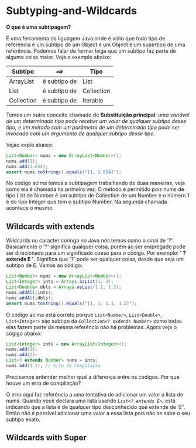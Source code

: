 # Subtyping-and-Wildcards

**O que é uma subtipagem?**

É uma ferramenta da liguagem Java onde é visto que todo tipo de referência é um subtipo de um Object e um Object é um supertipo de uma referência. Podemos falar de formar leiga que um subtipo faz parte de alguma coisa maior. Veja o exemplo abaixo:

| Subtipo    | ==>          | Tipo       |
| ---------- | ------------ | ---------- |
| ArrayList  | é subtipo de | List       |
| List       | é subtipo de | Collection |
| Collection | é subtipo de | Iterable   |

Temos um outro conceito chamado de **Substituição principal**:
_uma variável de um determinado tipo pode receber um valor de qualquer subtipo
desse tipo, e um método com um parâmetro de um determinado tipo pode ser invocado com um
argumento de qualquer subtipo desse tipo._

Vejao explo abaixo:

```java
List<Number> nums = new ArrayList<Number>();
nums.add(1);
nums.add(2.654);
assert nums.toString().equals("[1, 2.654]");
```

No código acima temos a subtipagem trabalhando de duas maneiras, veja como ela é chamada na primeira vez. O método é permitido pois nums de tipo List de Number é um subtipo de Collection de um Number e o número 1 é do tipo Integer que tem o subtipo Number. Na segunda chamada acontece o mesmo.

## Wildcards with extends

Wildcards ou caracter coringa no Java nós temos como o sinal de '?'. Basicamente o '?' significa qualquer coisa, porém ao ser empregado pode ser direcionado para um significado coeso para o código. Por exemplo: **' ? extends E '**. Significa que '?' pode ser qualquer coisa, desde que seja um subtipo de E. Vamos ao código:

```java
List<Number> nums = new ArrayList<Number>();
List<Integer> ints = Arrays.asList(1, 3);
List<Double> dbls = Arrays.asList(1.1, 1.2);
nums.addAll(ints);
nums.addAll(dbls);
assert nums.toString().equals("[1, 3, 1.1, 1.2]");
```

O código acima está correto porque `List<Number>`, `List<Double>`, `List<Integer>` são subtipo da `Collection<? exdends Number>` como todas elas fazem parte da mesma referência não há problemas. Agora veja o cógigo abaixo:

```java
List<Integer> ints = new ArrayList<Integer>();
nums.add(1);
nums.add(2);
List<? extends Number> nums = ints;
nums.add(1.1); // erro de compilação
```

Precisamos entender melhor qual a diferença entre os códigos. Por que houve um erro de compilação?

O erro aqui faz referência a uma tentativa de adicionar um valor a lista de nums. Quando você declara uma lista usando _`List<? extends E>`_, está indicando que a lista é de qualquer tipo desconhecido que extende de _'E'_. Então não é possível adicionar uma valor a essa lista pois não se sabe o seu subtipo exato.

## Wildcards with Super

